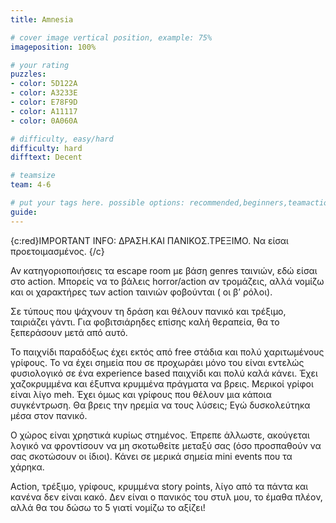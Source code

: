 ```yaml
---
title: Amnesia

# cover image vertical position, example: 75%
imageposition: 100%

# your rating
puzzles:
- color: 5D122A
- color: A3233E
- color: E78F9D
- color: A11117
- color: 0A060A

# difficulty, easy/hard
difficulty: hard
difftext: Decent

# teamsize
team: 4-6

# put your tags here. possible options: recommended,beginners,teamaction
guide:
---
```


{c:red}IMPORTANT INFO: ΔΡΑΣΗ.ΚΑΙ ΠΑΝΙΚΟΣ.ΤΡΕΞΙΜΟ. Να είσαι προετοιμασμένος. {/c}

Αν κατηγοριοποιήσεις τα escape room με βάση genres ταινιών, εδώ είσαι στο action. Μπορείς να το βάλεις horror/action αν τρομάζεις, αλλά νομίζω και οι χαρακτήρες των action ταινιών φοβούνται ( οι β’ ρόλοι).

Σε τύπους που ψάχνουν τη δράση και θέλουν πανικό και τρέξιμο, ταιριάζει γάντι. Για φοβιτσιάρηδες επίσης καλή θεραπεία, θα το ξεπεράσουν μετά από αυτό.

Το παιχνίδι παραδόξως έχει εκτός από free στάδια και πολύ χαριτωμένους γρίφους. Το να έχει σημεία που σε προχωράει μόνο του είναι εντελώς φυσιολογικό σε ένα experience based παιχνίδι και πολύ καλά κάνει.
 Έχει χαζοκρυμμένα και έξυπνα κρυμμένα πράγματα να βρεις. Μερικοί γρίφοι είναι λίγο meh.  Έχει όμως και γρίφους που θέλουν μια κάποια συγκέντρωση. Θα βρεις την ηρεμία να τους λύσεις; Εγώ δυσκολεύτηκα μέσα στον πανικό.

Ο χώρος είναι χρηστικά κυρίως στημένος. Έπρεπε άλλωστε, ακούγεται λογικό να φροντίσουν να μη σκοτωθείτε μεταξύ σας (όσο προσπαθούν να σας σκοτώσουν οι ίδιοι). Κάνει σε μερικά σημεία mini events που τα χάρηκα.

Action, τρέξιμο, γρίφους, κρυμμένα story points, λίγο από τα πάντα και κανένα δεν είναι κακό. Δεν είναι ο πανικός του στυλ μου, το έμαθα πλέον, αλλά θα του δώσω το 5 γιατί νομίζω το αξίζει!
